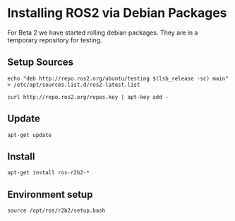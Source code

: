 # Installing ROS2 via Debian Packages

For Beta 2 we have started rolling debian packages. They are in a temporary repository for testing.

## Setup Sources

```
echo "deb http://repo.ros2.org/ubuntu/testing $(lsb_release -sc) main" > /etc/apt/sources.list.d/ros2-latest.list
```

```
curl http://repo.ros2.org/repos.key | apt-key add -
```

## Update

```
apt-get update
```

## Install 

```
apt-get install ros-r2b2-*
```

## Environment setup

```
source /opt/ros/r2b2/setup.bash
```